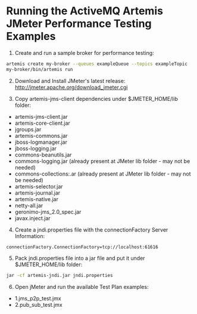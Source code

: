 Running the ActiveMQ Artemis JMeter Performance Testing Examples
============================

1. Create and run a sample broker for performance testing:

```sh
artemis create my-broker --queues exampleQueue --topics exampleTopic
my-broker/bin/artemis run
```
2. Download and Install JMeter's latest release: http://jmeter.apache.org/download_jmeter.cgi
 
3. Copy artemis-jms-client dependencies under $JMETER_HOME/lib folder:

- artemis-jms-client.jar
- artemis-core-client.jar
- jgroups.jar
- artemis-commons.jar
- jboss-logmanager.jar
- jboss-logging.jar
- commons-beanutils.jar
- commons-logging.jar (already present at JMeter lib folder - may not be needed)
- commons-collections:.ar (already present at JMeter lib folder - may not be needed)
- artemis-selector.jar
- artemis-journal.jar
- artemis-native.jar
- netty-all.jar
- geronimo-jms_2.0_spec.jar
- javax.inject.jar

4. Create a jndi.properties file with the connectionFactory Server Information:

```
connectionFactory.ConnectionFactory=tcp://localhost:61616
```

5. Pack jndi.properties file into a jar file and put it under $JMETER_HOME/lib folder:

```sh
jar -cf artemis-jndi.jar jndi.properties
```

6. Open jMeter and run the available Test Plan examples:

- 1.jms_p2p_test.jmx
- 2.pub_sub_test.jmx
